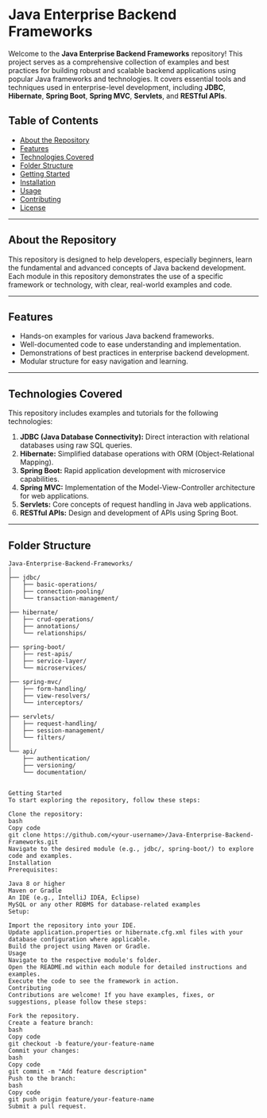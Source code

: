 # Java Enterprise Backend Frameworks

Welcome to the **Java Enterprise Backend Frameworks** repository! This project serves as a comprehensive collection of examples and best practices for building robust and scalable backend applications using popular Java frameworks and technologies. It covers essential tools and techniques used in enterprise-level development, including **JDBC**, **Hibernate**, **Spring Boot**, **Spring MVC**, **Servlets**, and **RESTful APIs**.

## Table of Contents

- [About the Repository](#about-the-repository)
- [Features](#features)
- [Technologies Covered](#technologies-covered)
- [Folder Structure](#folder-structure)
- [Getting Started](#getting-started)
- [Installation](#installation)
- [Usage](#usage)
- [Contributing](#contributing)
- [License](#license)

---

## About the Repository

This repository is designed to help developers, especially beginners, learn the fundamental and advanced concepts of Java backend development. Each module in this repository demonstrates the use of a specific framework or technology, with clear, real-world examples and code.

---

## Features

- Hands-on examples for various Java backend frameworks.
- Well-documented code to ease understanding and implementation.
- Demonstrations of best practices in enterprise backend development.
- Modular structure for easy navigation and learning.

---

## Technologies Covered

This repository includes examples and tutorials for the following technologies:

1. **JDBC (Java Database Connectivity):** Direct interaction with relational databases using raw SQL queries.
2. **Hibernate:** Simplified database operations with ORM (Object-Relational Mapping).
3. **Spring Boot:** Rapid application development with microservice capabilities.
4. **Spring MVC:** Implementation of the Model-View-Controller architecture for web applications.
5. **Servlets:** Core concepts of request handling in Java web applications.
6. **RESTful APIs:** Design and development of APIs using Spring Boot.

---

## Folder Structure

```plaintext
Java-Enterprise-Backend-Frameworks/
│
├── jdbc/
│   ├── basic-operations/
│   ├── connection-pooling/
│   └── transaction-management/
│
├── hibernate/
│   ├── crud-operations/
│   ├── annotations/
│   └── relationships/
│
├── spring-boot/
│   ├── rest-apis/
│   ├── service-layer/
│   └── microservices/
│
├── spring-mvc/
│   ├── form-handling/
│   ├── view-resolvers/
│   └── interceptors/
│
├── servlets/
│   ├── request-handling/
│   ├── session-management/
│   └── filters/
│
└── api/
    ├── authentication/
    ├── versioning/
    └── documentation/


Getting Started
To start exploring the repository, follow these steps:

Clone the repository:
bash
Copy code
git clone https://github.com/<your-username>/Java-Enterprise-Backend-Frameworks.git
Navigate to the desired module (e.g., jdbc/, spring-boot/) to explore code and examples.
Installation
Prerequisites:

Java 8 or higher
Maven or Gradle
An IDE (e.g., IntelliJ IDEA, Eclipse)
MySQL or any other RDBMS for database-related examples
Setup:

Import the repository into your IDE.
Update application.properties or hibernate.cfg.xml files with your database configuration where applicable.
Build the project using Maven or Gradle.
Usage
Navigate to the respective module's folder.
Open the README.md within each module for detailed instructions and examples.
Execute the code to see the framework in action.
Contributing
Contributions are welcome! If you have examples, fixes, or suggestions, please follow these steps:

Fork the repository.
Create a feature branch:
bash
Copy code
git checkout -b feature/your-feature-name
Commit your changes:
bash
Copy code
git commit -m "Add feature description"
Push to the branch:
bash
Copy code
git push origin feature/your-feature-name
Submit a pull request.
